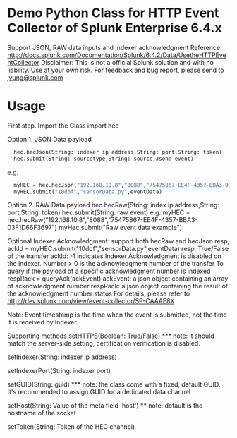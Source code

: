# Demo Python Class for HTTP Event Collector of Splunk Enterprise 6.4.x
Support JSON, RAW data inputs and Indexer acknowledgment
Reference: http://docs.splunk.com/Documentation/Splunk/6.4.2/Data/UsetheHTTPEventCollector
Disclaimer: This is not a official Splunk solution and with no liability. Use at your own risk.
For feedback and bug report, please send to jyung@splunk.com


# Usage
First step. Import the Class
  import hec

Option 1. JSON Data payload
```python
  hec.hecJson(String: indexer ip address,String: port,String: token)
  hec.submit(String: sourcetype,String: source,Json: event)
```
e.g.
```python
  myHEC = hec.hecJson("192.168.10.8","8088","75475867-EE4F-4357-BBA3-03F1D66F3697")
  myHEC.submit("10dof","sensorData.py",eventData)
```

Option 2. RAW Data payload
hec.hecRaw(String: index ip address,String: port,String: token)
hec.submit(String: raw event)
e.g.
  myHEC = hec.hecRaw("192.168.10.8","8088","75475867-EE4F-4357-BBA3-03F1D66F3697")
  myHec.submit("Raw event data example")

Optional Indexer Acknowledgment: support both hecRaw and hecJson
resp, ackId = myHEC.submit("10dof","sensorData.py",eventData)
  resp: True/False of the transfer
  ackId: -1 indicates Indexer Acknowledgment is disabled on the indexer. Number > 0 is the acknowledgment number of the transfer
To query if the payload of a specific acknowledgment number is indexed
  respRack = queryAck(ackEvent)
    ackEvent: a json object containing an array of acknowledgment number
    respRack: a json object containing the result of the acknowledgment number status
    For details, please refer to http://dev.splunk.com/view/event-collector/SP-CAAAE8X

Note: Event timestamp is the time when the event is submitted, not the time it is received by Indexer.

Supporting methods
  setHTTPS(Boolean: True/False)  *** note: it should match the server-side setting, certification verification is disabled.

  setIndexer(String: indexer ip address)

  setIndexerPort(String: indexer port)

  setGUID(String: guid) *** note: the class come with a fixed, default GUID. It's recommended to assign GUID for a dedicated data channel

  setHost(String: Value of the meta field 'host') ** note: default is the hostname of the socket

  setToken(String: Token of the HEC channel)
